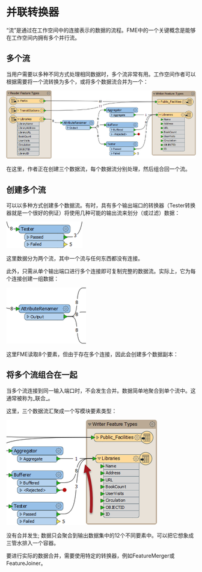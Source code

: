 # 并联转换器

“流”是通过在工作空间中的连接表示的数据的流程。FME中的一个关键概念是能够在工作空间内拥有多个并行流。

## 多个流

当用户需要以多种不同方式处理相同数据时，多个流非常有用。工作空间作者可以根据需要将一个流转换为多个，或将多个数据流合并为一个：

[![](../../.gitbook/assets/img2.030.multiplestreams.png)](https://github.com/safesoftware/FMETraining/blob/Desktop-Basic-2018/DesktopBasic2Transformation/Images/Img2.030.MultipleStreams.png)

在这里，作者正在创建三个数据流，每个数据流分别处理，然后组合回一个流。

## 创建多个流

可以以多种方式创建多个数据流。有时，具有多个输出端口的转换器（Tester转换器就是一个很好的例证）将使用几种可能的输出流来划分（或过滤）数据：

[![](../../.gitbook/assets/img2.031.multiportsplit.png)](https://github.com/safesoftware/FMETraining/blob/Desktop-Basic-2018/DesktopBasic2Transformation/Images/Img2.031.MultiPortSplit.png)

这里数据分为两个流，其中一个流与任何东西都没有连接。

此外，只需从单个输出端口进行多个连接即可复制完整的数据流。实际上，它为每个连接创建一组数据：

[![](../../.gitbook/assets/img2.032.duplicatedstreams.png)](https://github.com/safesoftware/FMETraining/blob/Desktop-Basic-2018/DesktopBasic2Transformation/Images/Img2.032.DuplicatedStreams.png)

这里FME读取8个要素，但由于存在多个连接，因此会创建多个数据副本：

## 将多个流组合在一起

当多个流连接到同一输入端口时，不会发生合并。数据简单地聚合到单个流中。这通常被称为_联合_。

这里，三个数据流汇聚成一个写模块要素类型：

[![](../../.gitbook/assets/img2.033.unionofstreams.png)](https://github.com/safesoftware/FMETraining/blob/Desktop-Basic-2018/DesktopBasic2Transformation/Images/Img2.033.UnionOfStreams.png)

没有合并发生; 数据只会聚合到输出数据集中的12个不同要素中。可以把它想象成三管水排入一个容器。

要进行实际的数据合并，需要使用特定的转换器，例如FeatureMerger或FeatureJoiner。

